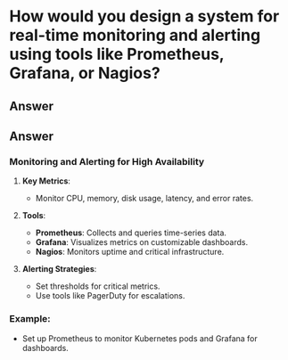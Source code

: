 
# How would you design a system for real-time monitoring and alerting using tools like Prometheus, Grafana, or Nagios?

## Answer

## Answer

### Monitoring and Alerting for High Availability
1. **Key Metrics**:
   - Monitor CPU, memory, disk usage, latency, and error rates.

2. **Tools**:
   - **Prometheus**: Collects and queries time-series data.
   - **Grafana**: Visualizes metrics on customizable dashboards.
   - **Nagios**: Monitors uptime and critical infrastructure.

3. **Alerting Strategies**:
   - Set thresholds for critical metrics.
   - Use tools like PagerDuty for escalations.

### Example:
- Set up Prometheus to monitor Kubernetes pods and Grafana for dashboards.
